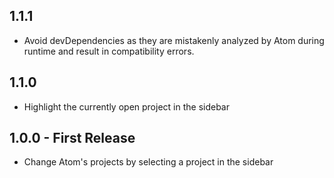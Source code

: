 ## 1.1.1
- Avoid devDependencies as they are mistakenly analyzed by Atom during runtime
  and result in compatibility errors.

## 1.1.0
- Highlight the currently open project in the sidebar

## 1.0.0 - First Release
- Change Atom's projects by selecting a project in the sidebar

